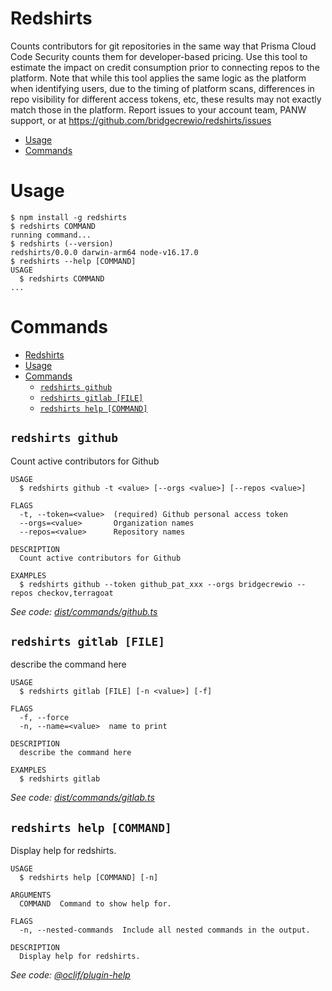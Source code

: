 # Redshirts

Counts contributors for git repositories in the same way that Prisma Cloud Code Security counts them for developer-based pricing. Use this tool to estimate the impact on credit consumption prior to connecting repos to the platform. Note that while this tool applies the same logic as the platform when identifying users, due to the timing of platform scans, differences in repo visibility for different access tokens, etc, these results may not exactly match those in the platform. Report issues to your account team, PANW support, or at https://github.com/bridgecrewio/redshirts/issues

<!-- toc -->

-  [Usage](#usage)
-  [Commands](#commands)
<!-- tocstop -->

# Usage

<!-- usage -->

```sh-session
$ npm install -g redshirts
$ redshirts COMMAND
running command...
$ redshirts (--version)
redshirts/0.0.0 darwin-arm64 node-v16.17.0
$ redshirts --help [COMMAND]
USAGE
  $ redshirts COMMAND
...
```

<!-- usagestop -->

# Commands

<!-- commands -->

- [Redshirts](#redshirts)
- [Usage](#usage)
- [Commands](#commands)
  - [`redshirts github`](#redshirts-github)
  - [`redshirts gitlab [FILE]`](#redshirts-gitlab-file)
  - [`redshirts help [COMMAND]`](#redshirts-help-command)

## `redshirts github`

Count active contributors for Github

```
USAGE
  $ redshirts github -t <value> [--orgs <value>] [--repos <value>]

FLAGS
  -t, --token=<value>  (required) Github personal access token
  --orgs=<value>       Organization names
  --repos=<value>      Repository names

DESCRIPTION
  Count active contributors for Github

EXAMPLES
  $ redshirts github --token github_pat_xxx --orgs bridgecrewio --repos checkov,terragoat
```

_See code: [dist/commands/github.ts](https://github.com/bridgecrewio/redshirts/blob/v0.0.0/dist/commands/github.ts)_

## `redshirts gitlab [FILE]`

describe the command here

```
USAGE
  $ redshirts gitlab [FILE] [-n <value>] [-f]

FLAGS
  -f, --force
  -n, --name=<value>  name to print

DESCRIPTION
  describe the command here

EXAMPLES
  $ redshirts gitlab
```

_See code: [dist/commands/gitlab.ts](https://github.com/bridgecrewio/redshirts/blob/v0.0.0/dist/commands/gitlab.ts)_

## `redshirts help [COMMAND]`

Display help for redshirts.

```
USAGE
  $ redshirts help [COMMAND] [-n]

ARGUMENTS
  COMMAND  Command to show help for.

FLAGS
  -n, --nested-commands  Include all nested commands in the output.

DESCRIPTION
  Display help for redshirts.
```

_See code: [@oclif/plugin-help](https://github.com/oclif/plugin-help/blob/v5.1.19/src/commands/help.ts)_

<!-- commandsstop -->
